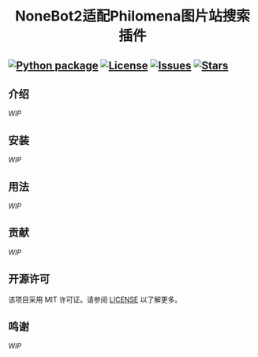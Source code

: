 # <div style="text-align: center;">NoneBot2适配Philomena图片站搜索插件</div>

[![Python package](https://github.com/leonsu-l/nonebot_plugin_dbimg/actions/workflows/python-package.yml/badge.svg)](https://github.com/leonsu-l/nonebot_plugin_dbimg/actions/workflows/python-package.yml)
[![License](https://img.shields.io/github/license/leonsu-l/nonebot_plugin_dbimg)](https://github.com/leonsu-l/nonebot_plugin_dbimg/blob/main/LICENSE)
[![Issues](https://img.shields.io/github/issues/leonsu-l/nonebot_plugin_dbimg)](https://github.com/leonsu-l/nonebot_plugin_dbimg/issues)
[![Stars](https://img.shields.io/github/stars/leonsu-l/nonebot_plugin_dbimg)](https://github.com/leonsu-l/nonebot_plugin_dbimg/stargazers)
---

## 介绍
_WIP_

## 安装
_WIP_

## 用法
_WIP_

## 贡献
_WIP_

## 开源许可
该项目采用 MIT 许可证。请参阅 [LICENSE](https://github.com/leonsu-l/nonebot_plugin_dbimg/blob/main/LICENSE) 以了解更多。

## 鸣谢
_WIP_
